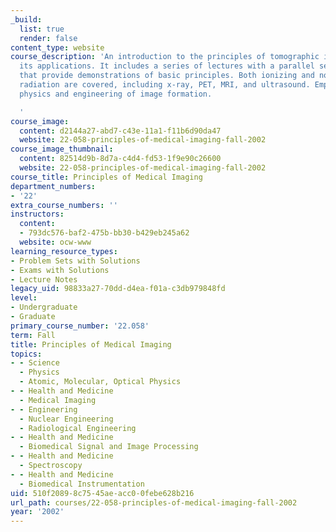 ```yaml
---
_build:
  list: true
  render: false
content_type: website
course_description: 'An introduction to the principles of tomographic imaging and
  its applications. It includes a series of lectures with a parallel set of recitations
  that provide demonstrations of basic principles. Both ionizing and non-ionizing
  radiation are covered, including x-ray, PET, MRI, and ultrasound. Emphasis on the
  physics and engineering of image formation.

  '
course_image:
  content: d2144a27-abd7-c43e-11a1-f11b6d90da47
  website: 22-058-principles-of-medical-imaging-fall-2002
course_image_thumbnail:
  content: 82514d9b-8d7a-c4d4-fd53-1f9e90c26600
  website: 22-058-principles-of-medical-imaging-fall-2002
course_title: Principles of Medical Imaging
department_numbers:
- '22'
extra_course_numbers: ''
instructors:
  content:
  - 793dc576-baf2-475b-bb30-b429eb245a62
  website: ocw-www
learning_resource_types:
- Problem Sets with Solutions
- Exams with Solutions
- Lecture Notes
legacy_uid: 98833a27-70dd-d4ea-f01a-c3db979848fd
level:
- Undergraduate
- Graduate
primary_course_number: '22.058'
term: Fall
title: Principles of Medical Imaging
topics:
- - Science
  - Physics
  - Atomic, Molecular, Optical Physics
- - Health and Medicine
  - Medical Imaging
- - Engineering
  - Nuclear Engineering
  - Radiological Engineering
- - Health and Medicine
  - Biomedical Signal and Image Processing
- - Health and Medicine
  - Spectroscopy
- - Health and Medicine
  - Biomedical Instrumentation
uid: 510f2089-8c75-45ae-acc0-0febe628b216
url_path: courses/22-058-principles-of-medical-imaging-fall-2002
year: '2002'
---
```

